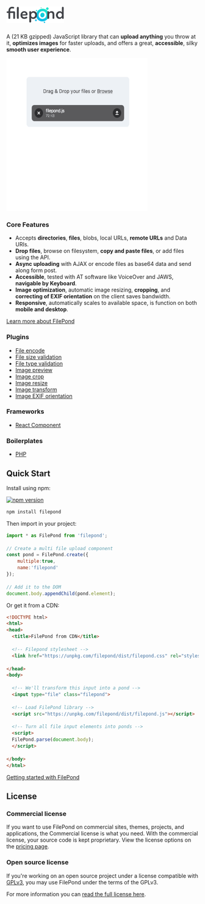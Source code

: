 # <img src="https://github.com/pqina/filepond-github-assets/blob/master/logo.svg" height="44" alt="FilePond"/>

A (21 KB gzipped) JavaScript library that can **upload anything** you throw at it, **optimizes images** for faster uploads, and offers a great, **accessible**, silky **smooth user experience**.

<img src="https://github.com/pqina/filepond-github-assets/blob/master/filepond-animation-01.gif" width="370" height="400" alt=""/>

### Core Features

- Accepts **directories**, **files**, blobs, local URLs, **remote URLs** and Data URIs.
- **Drop files**, browse on filesystem, **copy and paste files**, or add files using the API.
- **Async uploading** with AJAX or encode files as base64 data and send along form post.
- **Accessible**, tested with AT software like VoiceOver and JAWS, **navigable by Keyboard**.
- **Image optimization**, automatic image resizing, **cropping**, and **correcting of EXIF orientation** on the client saves bandwidth.
- **Responsive**, automatically scales to available space, is function on both **mobile and desktop**.

[Learn more about FilePond](https://pqina.nl/filepond)

### Plugins

- [File encode](https://github.com/pqina/filepond-plugin-file-encode)
- [File size validation](https://github.com/pqina/filepond-plugin-file-validate-size)
- [File type validation](https://github.com/pqina/filepond-plugin-file-validate-type)
- [Image preview](https://github.com/pqina/filepond-plugin-image-preview)
- [Image crop](https://github.com/pqina/filepond-plugin-image-crop)
- [Image resize](https://github.com/pqina/filepond-plugin-image-resize)
- [Image transform](https://github.com/pqina/filepond-plugin-image-transform)
- [Image EXIF orientation](https://github.com/pqina/filepond-plugin-image-exif-orientation)

### Frameworks

- [React Component](https://github.com/pqina/react-filepond)

### Boilerplates

- [PHP](https://github.com/pqina/filepond-boilerplate-php)



## Quick Start

Install using npm:

[![npm version](https://badge.fury.io/js/filepond.svg)](https://badge.fury.io/js/filepond)

```bash
npm install filepond
```

Then import in your project:

```js
import * as FilePond from 'filepond';

// Create a multi file upload component
const pond = FilePond.create({
    multiple:true,
    name:'filepond'
});

// Add it to the DOM
document.body.appendChild(pond.element);
```

Or get it from a CDN:

```html
<!DOCTYPE html>
<html>
<head>
  <title>FilePond from CDN</title>
  
  <!-- Filepond stylesheet -->
  <link href="https://unpkg.com/filepond/dist/filepond.css" rel="stylesheet">
  
</head>
<body>
  
  <!-- We'll transform this input into a pond -->
  <input type="file" class="filepond">
  
  <!-- Load FilePond library -->
  <script src="https://unpkg.com/filepond/dist/filepond.js"></script>

  <!-- Turn all file input elements into ponds -->
  <script>
  FilePond.parse(document.body);
  </script>
  
</body>
</html>
```

[Getting started with FilePond](https://pqina.nl/filepond/docs/patterns/getting-started/)


## License

### Commercial license

If you want to use FilePond on commercial sites, themes, projects, and applications, the Commercial license is what you need. With the commercial license, your source code is kept proprietary. View the license options on the [pricing page](https://pqina.nl/filepond/pricing.html#commercial-license).

### Open source license

If you're working on an open source project under a license compatible with [GPLv3](https://opensource.org/licenses/GPL-3.0), you may use FilePond under the terms of the GPLv3.

For more information you can [read the full license here](https://pqina.nl/filepond/license).
